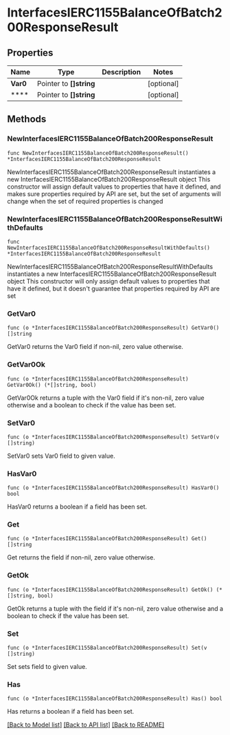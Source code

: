 # InterfacesIERC1155BalanceOfBatch200ResponseResult

## Properties

Name | Type | Description | Notes
------------ | ------------- | ------------- | -------------
**Var0** | Pointer to **[]string** |  | [optional] 
**** | Pointer to **[]string** |  | [optional] 

## Methods

### NewInterfacesIERC1155BalanceOfBatch200ResponseResult

`func NewInterfacesIERC1155BalanceOfBatch200ResponseResult() *InterfacesIERC1155BalanceOfBatch200ResponseResult`

NewInterfacesIERC1155BalanceOfBatch200ResponseResult instantiates a new InterfacesIERC1155BalanceOfBatch200ResponseResult object
This constructor will assign default values to properties that have it defined,
and makes sure properties required by API are set, but the set of arguments
will change when the set of required properties is changed

### NewInterfacesIERC1155BalanceOfBatch200ResponseResultWithDefaults

`func NewInterfacesIERC1155BalanceOfBatch200ResponseResultWithDefaults() *InterfacesIERC1155BalanceOfBatch200ResponseResult`

NewInterfacesIERC1155BalanceOfBatch200ResponseResultWithDefaults instantiates a new InterfacesIERC1155BalanceOfBatch200ResponseResult object
This constructor will only assign default values to properties that have it defined,
but it doesn't guarantee that properties required by API are set

### GetVar0

`func (o *InterfacesIERC1155BalanceOfBatch200ResponseResult) GetVar0() []string`

GetVar0 returns the Var0 field if non-nil, zero value otherwise.

### GetVar0Ok

`func (o *InterfacesIERC1155BalanceOfBatch200ResponseResult) GetVar0Ok() (*[]string, bool)`

GetVar0Ok returns a tuple with the Var0 field if it's non-nil, zero value otherwise
and a boolean to check if the value has been set.

### SetVar0

`func (o *InterfacesIERC1155BalanceOfBatch200ResponseResult) SetVar0(v []string)`

SetVar0 sets Var0 field to given value.

### HasVar0

`func (o *InterfacesIERC1155BalanceOfBatch200ResponseResult) HasVar0() bool`

HasVar0 returns a boolean if a field has been set.

### Get

`func (o *InterfacesIERC1155BalanceOfBatch200ResponseResult) Get() []string`

Get returns the  field if non-nil, zero value otherwise.

### GetOk

`func (o *InterfacesIERC1155BalanceOfBatch200ResponseResult) GetOk() (*[]string, bool)`

GetOk returns a tuple with the  field if it's non-nil, zero value otherwise
and a boolean to check if the value has been set.

### Set

`func (o *InterfacesIERC1155BalanceOfBatch200ResponseResult) Set(v []string)`

Set sets  field to given value.

### Has

`func (o *InterfacesIERC1155BalanceOfBatch200ResponseResult) Has() bool`

Has returns a boolean if a field has been set.


[[Back to Model list]](../README.md#documentation-for-models) [[Back to API list]](../README.md#documentation-for-api-endpoints) [[Back to README]](../README.md)


